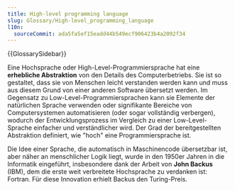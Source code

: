 ```yaml
---
title: High-level programming language
slug: Glossary/High-level_programming_language
l10n:
  sourceCommit: ada5fa5ef15eadd44b549ecf906423b4a2092f34
---
```


{{GlossarySidebar}}

Eine Hochsprache oder High-Level-Programmiersprache hat eine **erhebliche Abstraktion** von den Details des Computerbetriebs. Sie ist so gestaltet, dass sie von Menschen leicht verstanden werden kann und muss aus diesem Grund von einer anderen Software übersetzt werden. Im Gegensatz zu Low-Level-Programmiersprachen kann sie Elemente der natürlichen Sprache verwenden oder signifikante Bereiche von Computersystemen automatisieren (oder sogar vollständig verbergen), wodurch der Entwicklungsprozess im Vergleich zu einer Low-Level-Sprache einfacher und verständlicher wird. Der Grad der bereitgestellten Abstraktion definiert, wie "hoch" eine Programmiersprache ist.

Die Idee einer Sprache, die automatisch in Maschinencode übersetzbar ist, aber näher an menschlicher Logik liegt, wurde in den 1950er Jahren in die Informatik eingeführt, insbesondere dank der Arbeit von **John Backus** (IBM), dem die erste weit verbreitete Hochsprache zu verdanken ist: Fortran. Für diese Innovation erhielt Backus den Turing-Preis.
